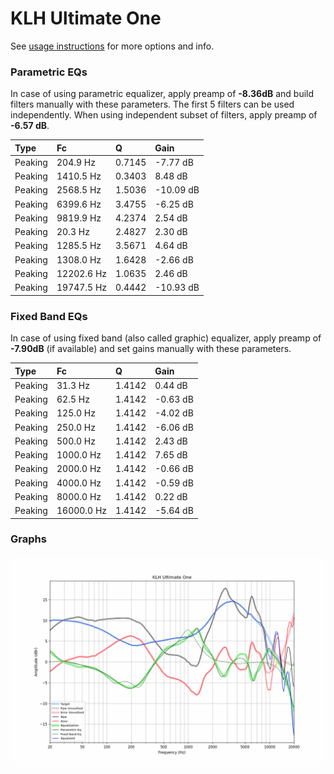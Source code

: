 # KLH Ultimate One
See [usage instructions](https://github.com/jaakkopasanen/AutoEq#usage) for more options and info.

### Parametric EQs
In case of using parametric equalizer, apply preamp of **-8.36dB** and build filters manually
with these parameters. The first 5 filters can be used independently.
When using independent subset of filters, apply preamp of **-6.57 dB**.

| Type    | Fc         |      Q | Gain      |
|:--------|:-----------|:-------|:----------|
| Peaking | 204.9 Hz   | 0.7145 | -7.77 dB  |
| Peaking | 1410.5 Hz  | 0.3403 | 8.48 dB   |
| Peaking | 2568.5 Hz  | 1.5036 | -10.09 dB |
| Peaking | 6399.6 Hz  | 3.4755 | -6.25 dB  |
| Peaking | 9819.9 Hz  | 4.2374 | 2.54 dB   |
| Peaking | 20.3 Hz    | 2.4827 | 2.30 dB   |
| Peaking | 1285.5 Hz  | 3.5671 | 4.64 dB   |
| Peaking | 1308.0 Hz  | 1.6428 | -2.66 dB  |
| Peaking | 12202.6 Hz | 1.0635 | 2.46 dB   |
| Peaking | 19747.5 Hz | 0.4442 | -10.93 dB |

### Fixed Band EQs
In case of using fixed band (also called graphic) equalizer, apply preamp of **-7.90dB**
(if available) and set gains manually with these parameters.

| Type    | Fc         |      Q | Gain     |
|:--------|:-----------|:-------|:---------|
| Peaking | 31.3 Hz    | 1.4142 | 0.44 dB  |
| Peaking | 62.5 Hz    | 1.4142 | -0.63 dB |
| Peaking | 125.0 Hz   | 1.4142 | -4.02 dB |
| Peaking | 250.0 Hz   | 1.4142 | -6.06 dB |
| Peaking | 500.0 Hz   | 1.4142 | 2.43 dB  |
| Peaking | 1000.0 Hz  | 1.4142 | 7.65 dB  |
| Peaking | 2000.0 Hz  | 1.4142 | -0.66 dB |
| Peaking | 4000.0 Hz  | 1.4142 | -0.59 dB |
| Peaking | 8000.0 Hz  | 1.4142 | 0.22 dB  |
| Peaking | 16000.0 Hz | 1.4142 | -5.64 dB |

### Graphs
![](./KLH%20Ultimate%20One.png)